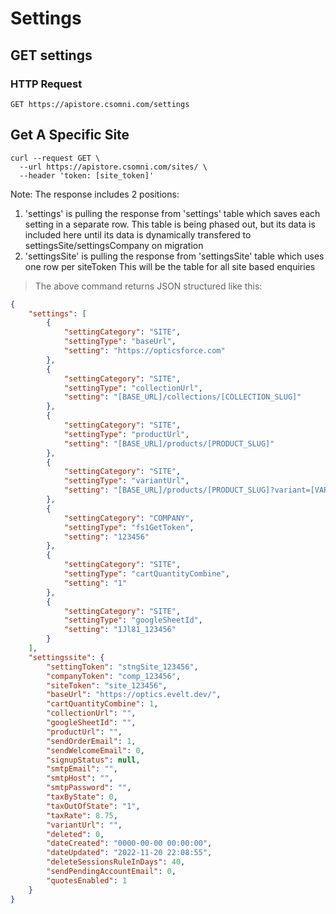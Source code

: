 # Settings


## GET settings 

### HTTP Request

`GET https://apistore.csomni.com/settings`

## Get A Specific Site

```shell
curl --request GET \
  --url https://apistore.csomni.com/sites/ \
  --header 'token: [site_token]'
```
Note: The response includes 2 positions:
1. 'settings' is pulling the response from 'settings' table which 
saves each setting in a separate row. This table is being phased out, but its data is included here until
its data is dynamically transfered to settingsSite/settingsCompany on migration
2. 'settingsSite' is pulling the response from 'settingsSite' table which uses one row per siteToken
This will be the table for all site based enquiries
> The above command returns JSON structured like this:

```json
{
    "settings": [
        {
            "settingCategory": "SITE",
            "settingType": "baseUrl",
            "setting": "https://opticsforce.com"
        },
        {
            "settingCategory": "SITE",
            "settingType": "collectionUrl",
            "setting": "[BASE_URL]/collections/[COLLECTION_SLUG]"
        },
        {
            "settingCategory": "SITE",
            "settingType": "productUrl",
            "setting": "[BASE_URL]/products/[PRODUCT_SLUG]"
        },
        {
            "settingCategory": "SITE",
            "settingType": "variantUrl",
            "setting": "[BASE_URL]/products/[PRODUCT_SLUG]?variant=[VARIANT_TOKEN]"
        },
        {
            "settingCategory": "COMPANY",
            "settingType": "fs1GetToken",
            "setting": "123456"
        },
        {
            "settingCategory": "SITE",
            "settingType": "cartQuantityCombine",
            "setting": "1"
        },
        {
            "settingCategory": "SITE",
            "settingType": "googleSheetId",
            "setting": "1Jl81_123456"
        }
    ],
    "settingssite": {
        "settingToken": "stngSite_123456",
        "companyToken": "comp_123456",
        "siteToken": "site_123456",
        "baseUrl": "https://optics.evelt.dev/",
        "cartQuantityCombine": 1,
        "collectionUrl": "",
        "googleSheetId": "",
        "productUrl": "",
        "sendOrderEmail": 1,
        "sendWelcomeEmail": 0,
        "signupStatus": null,
        "smtpEmail": "",
        "smtpHost": "",
        "smtpPassword": "",
        "taxByState": 0,
        "taxOutOfState": "1",
        "taxRate": 8.75,
        "variantUrl": "",
        "deleted": 0,
        "dateCreated": "0000-00-00 00:00:00",
        "dateUpdated": "2022-11-20 22:08:55",
        "deleteSessionsRuleInDays": 40,
        "sendPendingAccountEmail": 0,
        "quotesEnabled": 1
    }
}
```
